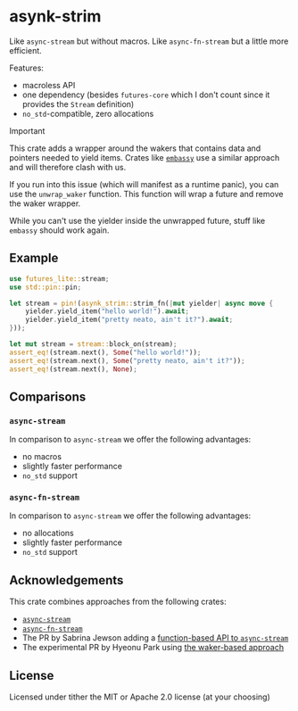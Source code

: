 # asynk-strim

Like `async-stream` but without macros. Like `async-fn-stream` but a little more efficient.

Features:

- macroless API
- one dependency (besides `futures-core` which I don't count since it provides the `Stream` definition)
- `no_std`-compatible, zero allocations

> [!IMPORTANT]  
> This crate adds a wrapper around the wakers that contains data and pointers needed to yield items.
> Crates like [`embassy`](https://embassy.dev) use a similar approach and will therefore clash with us.
>
> If you run into this issue (which will manifest as a runtime panic), you can use the `unwrap_waker` function.
> This function will wrap a future and remove the waker wrapper.
>
> While you can't use the yielder inside the unwrapped future, stuff like `embassy` should work again.

## Example

```rust
use futures_lite::stream;
use std::pin::pin;

let stream = pin!(asynk_strim::strim_fn(|mut yielder| async move {
    yielder.yield_item("hello world!").await;
    yielder.yield_item("pretty neato, ain't it?").await;
}));

let mut stream = stream::block_on(stream);
assert_eq!(stream.next(), Some("hello world!"));
assert_eq!(stream.next(), Some("pretty neato, ain't it?"));
assert_eq!(stream.next(), None);
```

## Comparisons

### `async-stream`

In comparison to `async-stream` we offer the following advantages:

- no macros
- slightly faster performance
- `no_std` support

### `async-fn-stream`

In comparison to `async-stream` we offer the following advantages:

- no allocations
- slightly faster performance
- `no_std` support

## Acknowledgements

This crate combines approaches from the following crates:

- [`async-stream`][async-stream]
- [`async-fn-stream`][async-fn-stream]
- The PR by Sabrina Jewson adding a [function-based API to `async-stream`][sabrina-pr]
- The experimental PR by Hyeonu Park using [the waker-based approach][hyeonu-pr]

## License

Licensed under tither the MIT or Apache 2.0 license (at your choosing)

[async-stream]: https://github.com/tokio-rs/async-stream
[async-fn-stream]: https://github.com/dmitryvk/async-fn-stream
[sabrina-pr]: https://github.com/tokio-rs/async-stream/pull/74
[hyeonu-pr]: https://github.com/tokio-rs/async-stream/pull/105

